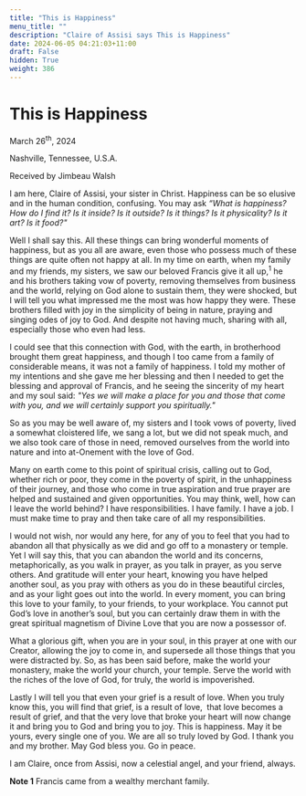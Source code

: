 ```yaml
---
title: "This is Happiness"
menu_title: ""
description: "Claire of Assisi says This is Happiness"
date: 2024-06-05 04:21:03+11:00
draft: False
hidden: True
weight: 386
---
```

# This is Happiness

March 26<sup>th</sup>, 2024

Nashville, Tennessee, U.S.A.

Received by Jimbeau Walsh  

I am here, Claire of Assisi, your sister in Christ. Happiness can be so elusive and in the human condition, confusing. You may ask *“What is happiness? How do I find it? Is it inside? Is it outside? Is it things? Is it physicality? Is it art? Is it food?"* 

Well I shall say this. All these things can bring wonderful moments of happiness, but as you all are aware, even those who possess much of these things are quite often not happy at all. In my time on earth, when my family and my friends, my sisters, we saw our beloved Francis give it all up,<sup>1</sup> he and his brothers taking vow of poverty, removing themselves from business and the world, relying on God alone to sustain them, they were shocked, but I will tell you what impressed me the most was how happy they were. These brothers filled with joy in the simplicity of being in nature, praying and singing odes of joy to God. And despite not having much, sharing with all, especially those who even had less. 

I could see that this connection with God, with the earth, in brotherhood brought them great happiness, and though I too came from a family of considerable means, it was not a family of happiness. I told my mother of my intentions and she gave me her blessing and then I needed to get the blessing and approval of Francis, and he seeing the sincerity of my heart and my soul said: *"Yes we will make a place for you and those that come with you, and we will certainly support you spiritually."* 

So as you may be well aware of, my sisters and I took vows of poverty, lived a somewhat cloistered life, we sang a lot, but we did not speak much, and we also took care of those in need, removed ourselves from the world into nature and into at-Onement with the love of God. 
   
Many on earth come to this point of spiritual crisis, calling out to God, whether rich or poor, they come in the poverty of spirit, in the unhappiness of their journey, and those who come in true aspiration and true prayer are helped and sustained and given opportunities. You may think, well, how can I leave the world behind? I have responsibilities. I have family. I have a job. I must make time to pray and then take care of all my responsibilities. 

I would not wish, nor would any here, for any of you to feel that you had to abandon all that physically as we did and go off to a monastery or temple. Yet I will say this, that you can abandon the world and its concerns, metaphorically, as you walk in prayer, as you talk in prayer, as you serve others. And gratitude will enter your heart, knowing you have helped another soul, as you pray with others as you do in these beautiful circles, and as your light goes out into the world. In every moment, you can bring this love to your family, to your friends, to your workplace. You cannot put God’s love in another’s soul, but you can certainly draw them in with the great spiritual magnetism of Divine Love that you are now a possessor of. 
   
What a glorious gift, when you are in your soul, in this prayer at one with our Creator, allowing the joy to come in, and supersede all those things that you were distracted by. So, as has been said before, make the world your monastery, make the world your church, your temple. Serve the world with the riches of the love of God, for truly, the world is impoverished. 
    
Lastly I will tell you that even your grief is a result of love. When you truly know this, you will find that grief, is a result of love,  that love becomes a result of grief, and that the very love that broke your heart will now change it and bring you to God and bring you to joy. This is happiness. May it be yours, every single one of you. We are all so truly loved by God. I thank you and my brother. May God bless you. Go in peace. 
   
I am Claire, once from Assisi, now a celestial angel, and your friend, always. 

**Note 1** Francis came from a wealthy merchant family.
